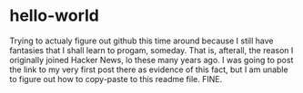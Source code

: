 # hello-world
Trying to actualy figure out github this time around because I still have fantasies that I shall learn to progam, someday. That is, afterall, the reason I originally joined Hacker News, lo these many years ago. I was going to post the link to my very first post there as evidence of this fact, but I am unable to figure out how to copy-paste to this readme file. FINE.
